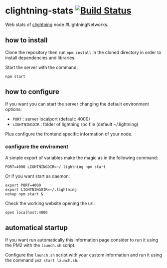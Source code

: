 # clightning-stats [![Build Status](https://travis-ci.org/lvaccaro/clightning-stats.svg?branch=master)](https://travis-ci.org/lvaccaro/clightning-stats)
Web stats of [clightning](https://github.com/ElementsProject/lightning) node #LightningNetworks.

## how to install
Clone the repository then run `npm install` in the cloned directory in order to install dependencies and libraries.

Start the server with the command:
```shell
npm start
```

## how to configure
If you want you can start the server changing the default environment options: 
* `PORT` : server localport (default: 4000)
* `LIGHTNINGDIR` : folder of lightning rpc file (default ~/.lightning)

Plus configure the frontend specific information of your node.

### configure the enviroment 
A simple export of variables make the magic as in the following command:
```shell
PORT=4000 LIGHTNINGDIR=~/.lightning npm start
```
Or if you want start as daemon:
```shell
export PORT=4000
export LIGHTNINGDIR=~/.lightning
nohup npm start &
```

Check the working website opening the url:
```shell
open localhost:4000
```

## automatical startup 
If you want run automatically this information page consider to run it using the PM2 with the `launch.sh` script.

Configure the `launch.sh` script with your custom information and run it using the command `pm2 start launch.sh`.
